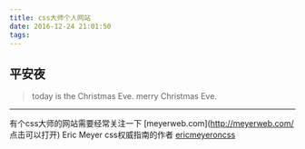```yaml
---
title: css大师个人网站
date: 2016-12-24 21:01:50
tags:
---
```



## 平安夜

>today is the Christmas Eve. merry Christmas Eve.
--------
有个css大师的网站需要经常关注一下  [meyerweb.com](http://meyerweb.com/ 点击可以打开)
Eric Meyer css权威指南的作者  [ericmeyeroncss](http://www.ericmeyeroncss.com )


